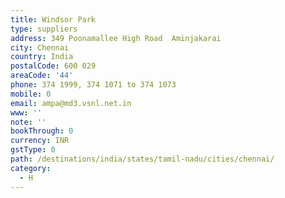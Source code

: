 ```yaml
---
title: Windsor Park
type: suppliers
address: 349 Poonamallee High Road  Aminjakarai
city: Chennai
country: India
postalCode: 600 029
areaCode: '44'
phone: 374 1999, 374 1071 to 374 1073
mobile: 0
email: ampa@md3.vsnl.net.in
www: ''
note: ''
bookThrough: 0
currency: INR
gstType: 0
path: /destinations/india/states/tamil-nadu/cities/chennai/
category:
  - H
---
```


